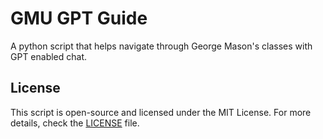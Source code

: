 # GMU GPT Guide
A python script that helps navigate through George Mason's classes with GPT enabled chat.

## License

This script is open-source and licensed under the MIT License. For more details, check the [LICENSE](LICENSE) file.
